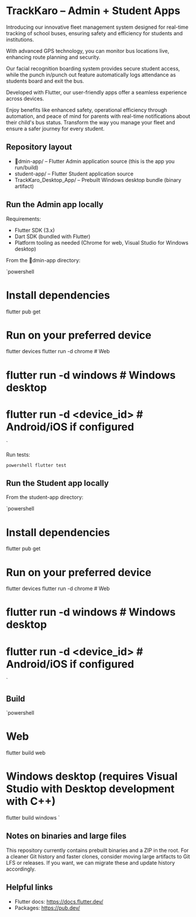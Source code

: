 ﻿# TrackKaro – Admin + Student Apps

Introducing our innovative fleet management system designed for real-time tracking of school buses, ensuring safety and efficiency for students and institutions.

With advanced GPS technology, you can monitor bus locations live, enhancing route planning and security.

Our facial recognition boarding system provides secure student access, while the punch in/punch out feature automatically logs attendance as students board and exit the bus.

Developed with Flutter, our user-friendly apps offer a seamless experience across devices.

Enjoy benefits like enhanced safety, operational efficiency through automation, and peace of mind for parents with real-time notifications about their child's bus status. Transform the way you manage your fleet and ensure a safer journey for every student.

## Repository layout

- dmin-app/ – Flutter Admin application source (this is the app you run/build)
- student-app/ – Flutter Student application source
- TrackKaro_Desktop_App/ – Prebuilt Windows desktop bundle (binary artifact)

## Run the Admin app locally

Requirements:
- Flutter SDK (3.x)
- Dart SDK (bundled with Flutter)
- Platform tooling as needed (Chrome for web, Visual Studio for Windows desktop)

From the dmin-app directory:

`powershell
# Install dependencies
flutter pub get

# Run on your preferred device
flutter devices
flutter run -d chrome          # Web
# flutter run -d windows       # Windows desktop
# flutter run -d <device_id>   # Android/iOS if configured
`

Run tests:

`powershell
flutter test
`

## Run the Student app locally

From the student-app directory:

`powershell
# Install dependencies
flutter pub get

# Run on your preferred device
flutter devices
flutter run -d chrome          # Web
# flutter run -d windows       # Windows desktop
# flutter run -d <device_id>   # Android/iOS if configured
`

## Build

`powershell
# Web
flutter build web

# Windows desktop (requires Visual Studio with Desktop development with C++)
flutter build windows
`

## Notes on binaries and large files

This repository currently contains prebuilt binaries and a ZIP in the root. For a cleaner Git history and faster clones, consider moving large artifacts to Git LFS or releases. If you want, we can migrate these and update history accordingly.

## Helpful links

- Flutter docs: https://docs.flutter.dev/
- Packages: https://pub.dev/
